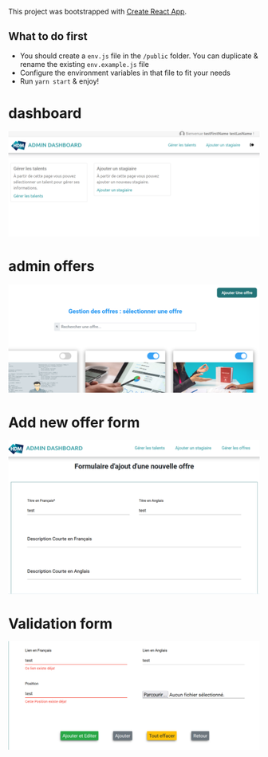 This project was bootstrapped with [Create React App](https://github.com/facebook/create-react-app).

## What to do first
- You should create a `env.js` file in the `/public` folder. You can duplicate & rename the existing `env.example.js` file
- Configure the environment variables in that file to fit your needs
- Run `yarn start` & enjoy!

# dashboard
 ![alt text](https://github.com/ladmiamadi/ui-dashboard/blob/main/home.png) 
# admin offers
 ![alt text](https://github.com/ladmiamadi/ui-dashboard/blob/main/offers.png)
# Add new offer form
 ![alt text](https://github.com/ladmiamadi/ui-dashboard/blob/main/add-offer.png) 
# Validation form
![alt text](https://github.com/ladmiamadi/ui-dashboard/blob/main/validation-form.png) 
